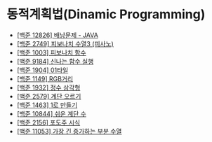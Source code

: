 # 동적계획법(Dinamic Programming)

- [[백준 12826] 배낭문제 - JAVA](./12826_knapsack)
- [[백준 2749] 피보나치 수열3 (피사노)](./2749_fibo3)
- [[백준 1003] 피보나치 함수](./1003_fibo_function)
- [[백준 9184] 신나는 함수 실행](./9184_fun_function_excution)
- [[백준 1904] 01타일](./1904_01tile)
- [[백준 1149] RGB거리](./1149_RGB_street)
- [[백준 1932] 정수 삼각형](./1932_integer_triangle)
- [[백준 2579] 계단 오르기](./2579_going_upstairs)
- [[백준 1463] 1로 만들기](./1463_make_it_one)
- [[백준 10844] 쉬운 계단 수](./10844_easy_stair_number)
- [[백준 2156] 포도주 시식](./2156_wine_taste)
- [[백준 11053] 가장 긴 증가하는 부분 수열](./11053_LIS)
